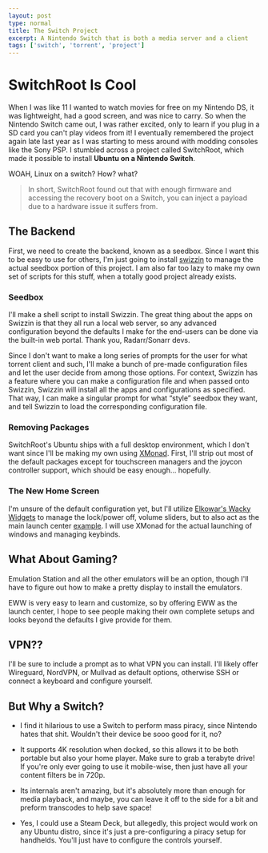 ```yaml
---
layout: post
type: normal
title: The Switch Project
excerpt: A Nintendo Switch that is both a media server and a client
tags: ['switch', 'torrent', 'project']
---
```


# SwitchRoot Is Cool
When I was like 11 I wanted to watch movies for free on my Nintendo DS, it was lightweight, had a good screen, and was nice to carry. So when the Nintendo Switch came out, I was rather excited, only to learn if you plug in a SD card you can't play videos from it! I eventually remembered the project again late last year as I was starting to mess around with modding consoles like the Sony PSP. I stumbled across a project called SwitchRoot, which made it possible to install __Ubuntu on a Nintendo Switch__.

WOAH, Linux on a switch? How? what?
> In short, SwitchRoot found out that with enough firmware and accessing the recovery boot on a Switch, you can inject a payload due to a hardware issue it suffers from.

## The Backend
First, we need to create the backend, known as a seedbox. Since I want this to be easy to use for others, I'm just going to install [swizzin](https://swizzin.ltd) to manage the actual seedbox portion of this project. I am also far too lazy to make my own set of scripts for this stuff, when a totally good project already exists.

### Seedbox
I'll make a shell script to install Swizzin. The great thing about the apps on Swizzin is that they all run a local web server, so any advanced configuration beyond the defaults I make for the end-users can be done via the built-in web portal. Thank you, Radarr/Sonarr devs.

Since I don't want to make a long series of prompts for the user for what torrent client and such, I'll make a bunch of pre-made configuration files and let the user decide from among those options. For context, Swizzin has a feature where you can make a configuration file and when passed onto Swizzin, Swizzin will install all the apps and configurations as specified. That way, I can make a singular prompt for what “style” seedbox they want, and tell Swizzin to load the corresponding configuration file.

### Removing Packages
SwitchRoot's Ubuntu ships with a full desktop environment, which I don't want since I'll be making my own using [XMonad](https://xmonad.org/). First, I'll strip out most of the default packages except for touchscreen managers and the joycon controller support, which should be easy enough… hopefully.

### The New Home Screen
I'm unsure of the default configuration yet, but I'll utilize [Elkowar's Wacky Widgets](https://github.com/elkowar/eww) to manage the lock/power off, volume sliders, but to also act as the main launch center [example](https://github.com/adi1090x/widgets/blob/main/previews/dashboard.png). I will use XMonad for the actual launching of windows and managing keybinds.

## What About Gaming?
Emulation Station and all the other emulators will be an option, though I'll have to figure out how to make a pretty display to install the emulators.

EWW is very easy to learn and customize, so by offering EWW as the launch center, I hope to see people making their own complete setups and looks beyond the defaults I give provide for them.

## VPN??
I'll be sure to include a prompt as to what VPN you can install. I'll likely offer Wireguard, NordVPN, or Mullvad as default options, otherwise SSH or connect a keyboard and configure yourself.

## But Why a Switch?
- I find it hilarious to use a Switch to perform mass piracy, since Nintendo hates that shit. Wouldn't their device be sooo good for it, no?

- It supports 4K resolution when docked, so this allows it to be both portable but also your home player. Make sure to grab a terabyte drive! If you're only ever going to use it mobile-wise, then just have all your content filters be in 720p.

- Its internals aren't amazing, but it's absolutely more than enough for media playback, and maybe, you can leave it off to the side for a bit and preform transcodes to help save space!

- Yes, I could use a Steam Deck, but allegedly, this project would work on any Ubuntu distro, since it's just a pre-configuring a piracy setup for handhelds. You'll just have to configure the controls yourself.
